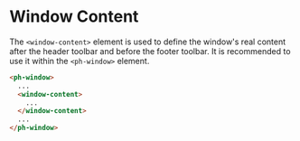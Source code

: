 # Window Content

The `<window-content>` element is used to define the window's real content after the header toolbar and before the footer toolbar.
It is recommended to use it within the `<ph-window>` element.

```html
<ph-window>
  ...
  <window-content>
    ...
  </window-content>
  ...
</ph-window>
```
